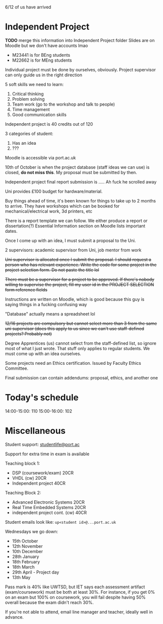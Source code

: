 6/12 of us have arrived

# Independent Project
**TODO** merge this information into Independent Project folder
Slides are on Moodle but we don't have accounts lmao

- M23441 is for BEng students
- M22662 is for MEng students

Individual project must be done by ourselves, obviously. Project supervisor can only guide us in the right direction

5 soft skills we need to learn:
1. Critical thinking
2. Problem solving
3. Team work (go to the workshop and talk to people)
4. Time management
5. Good communication skills

Independent project is 40 credits out of 120

3 categories of student:
1. Has an idea
2. ???

Moodle is accessible via port.ac.uk

10th of October is when the project database (staff ideas we can use) is closed, **do not miss this**. My proposal must be submitted by then.

Independent project final report submission is ..... Ah fuck he scrolled away

Uni provides £100 budget for hardware/material.

Buy things ahead of time, it's been known for things to take up to 2 months to arrive. They have workshops which can be booked for mechanical/electrical work, 3d printers, etc

There is a report template we can follow. We either produce a report or dissertation(?) Essential Information section on Moodle lists important dates.

Once I come up with an idea, I must submit a proposal to the Uni.

2 supervisors: academic supervisor from Uni, job mentor from work

~~Uni supervisor is allocated once I submit the proposal. I should request a person who has relevant experience. Write the code for some project in the project selection form. Do not paste the title lol~~

~~There must be a supervisor for a project to be approved. If there's nobody willing to supervise the project, fill my user id in the PROJECT SELECTION form reference fields~~

Instructions are written on Moodle, which is good because this guy is saying things in a fucking confusing way

"Database" actually means a spreadsheet lol

~~12/16 projects are compulsory but cannot select more than 3 from the same uni supervisor (does this apply to us since we can't use staff-defined projects? Probably not)~~

Degree Apprentices (us) cannot select from the staff-defined list, so ignore most of what I just wrote. That stuff only applies to regular students. We must come up with an idea ourselves.

Some projects need an Ethics certification. Issued by Faculty Ethics Committee.

Final submission can contain addendums: proposal, ethics, and another one

# Today's schedule
14:00-15:00: 110
15:00-16:00: 102

# Miscellaneous
Student support: studentlife@port.ac

Support for extra time in exam is available

Teaching block 1:
- DSP (coursework/exam) 20CR
- VHDL (cw) 20CR
- Independent project 40CR

Teaching Block 2:
- Advanced Electronic Systems 20CR
- Real Time Embedded Systems 20CR
- independent project cont. (cw) 40CR

Student emails look like: `up<student id>@...port.ac.uk`

Wednesdays we go down:
- 15th October
- 12th November
- 10th December
- 28th January
- 18th February
- 18th March
- 29th April - Project day
- 13th May

Pass mark is 40% like UWTSD, but IET says each assessment artifact (exam/coursework) must be both at least 30%. For instance, if you get 0% on an exam but 100% on coursework, you will fail despite having 50% overall because the exam didn't reach 30%.

If you're not able to attend, email line manager and teacher, ideally well in advance.
